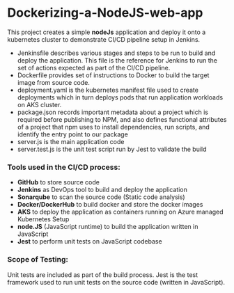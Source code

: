 # Dockerizing-a-NodeJS-web-app

This project creates a simple **nodeJs** application and deploy it onto a kubernetes cluster to demonstrate CI/CD pipeline setup in Jenkins. 

- Jenkinsfile describes various stages and steps to be run to build and deploy the application. This file is the reference for Jenkins to run the set of actions expected as part of the CI/CD pipeline.
- Dockerfile provides set of instructions to Docker to build the target image from source code.
- deployment.yaml is the kubernetes manifest file used to create deployments which in turn deploys pods that run application workloads on AKS cluster.
- package.json records important metadata about a project which is required before publishing to NPM, and also defines functional attributes of a project that npm uses to install dependencies, run scripts, and identify the entry point to our package
- server.js is the main application code
- server.test.js is the unit test script run by Jest to validate the build


### Tools used in the CI/CD process:

- **GitHub** to store source code
- **Jenkins** as DevOps tool to build and deploy the application
- **Sonarqube** to scan the source code (Static code analysis)
- **Docker/DockerHub** to build docker and store the docker images
- **AKS** to deploy the application as containers running on Azure managed Kubernetes Setup
- **node.JS** (JavaScript runtime) to build the application written in JavaScript
- **Jest** to perform unit tests on JavaScript codebase

### Scope of Testing:

Unit tests are included as part of the build process. Jest is the test framework used to run unit tests on the source code (written in JavaScript). 





